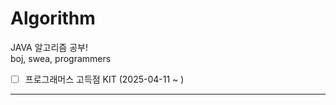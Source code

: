 # Algorithm
JAVA 알고리즘 공부!   
boj, swea, programmers

- [ ] 프로그래머스 고득점 KIT (2025-04-11 ~ )

---
<!--
## 주제와 문제집📖
| 주차 | 주제                                                                                                |
|----|---------------------------------------------------------------------------------------------------|
| 1  | **수학** (합공식/피보나치수/약수/최대공약수/최소공배수/소수) :: [BOJ 바킹독 문제집](https://www.acmicpc.net/workbook/view/8174) |
| 2  | **문자열** ::                                                                                        |
| 3  | **Array(1,2차원 배열)** ::                                                                            |
| 4  | **Two Pointers, Sliding Window** ::  [문제집](https://github.com/Ryujy/Algorithm/blob/main/%EB%AC%B8%EC%A0%9C/%EC%95%8C%EA%B3%A0%EB%A6%AC%EC%A6%98%EB%B3%84/TwoPointers%26SlidingWindow/two.md)                                                  |
| 5  | **자료구조** (스택/큐/덱/힙) ::                                                                            |
| 6  | **재귀함수**의 이해 & 여러 가지 **정렬** ::                                                                    |
| 7  | **다이나믹 프로그래밍 (DP)** ::                                                                            |
| 8  | **그래프** 이론과 구현 (1) & **DFS와 BFS 기초** ::                                                           |
| 9  | **그래프** 이론과 구현 (2) & **Floyd & Dijkstra & 위상 정렬** ::                                              |
| 10 | **분할정복 & 이분탐색** ::                                                                                |
| 11 | **그리디 알고리즘** ::                                                                                   |
| 12 | **완전탐색(Brute Force) & 시뮬레이션** ::                                                                  
-->
